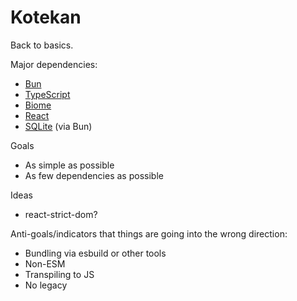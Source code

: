 # Kotekan

Back to basics.

Major dependencies:
- [Bun](https://bun.sh/)
- [TypeScript](https://www.typescriptlang.org/)
- [Biome](https://biomejs.dev/)
- [React](https://react.dev/)
- [SQLite](https://www.sqlite.org/) (via Bun)

Goals
- As simple as possible
- As few dependencies as possible

Ideas
- react-strict-dom?


Anti-goals/indicators that things are going into the wrong direction:
- Bundling via esbuild or other tools
- Non-ESM
- Transpiling to JS
- No legacy

